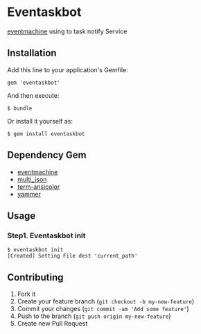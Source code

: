 # Eventaskbot

[eventmachine](https://github.com/eventmachine/eventmachine) using to task notify Service

## Installation

Add this line to your application's Gemfile:

    gem 'eventaskbot'

And then execute:

    $ bundle

Or install it yourself as:

    $ gem install eventaskbot

## Dependency Gem

* [eventmachine](https://github.com/eventmachine/eventmachine)
* [multi_json](https://github.com/intridea/multi_json)
* [term-ansicolor](https://github.com/flori/term-ansicolor)
* [yammer](https://github.com/yammer/yam?source=c)

## Usage

### Step1. Eventaskbot init

```
$ eventaskbot init
[Created] Setting File dest 'current_path'
```

## Contributing

1. Fork it
2. Create your feature branch (`git checkout -b my-new-feature`)
3. Commit your changes (`git commit -am 'Add some feature'`)
4. Push to the branch (`git push origin my-new-feature`)
5. Create new Pull Request

